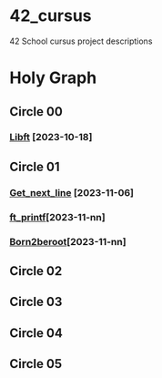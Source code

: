 # 42_cursus
42 School cursus project descriptions

# Holy Graph
## Circle 00

### [Libft](https://github.com/luismiguelcasadodiaz/libft) [2023-10-18]


## Circle 01
### [Get_next_line](https://github.com/luismiguelcasadodiaz/get_next_line) [2023-11-06]
### [ft_printf](https://github.com/luismiguelcasadodiaz/ft_printf)[2023-11-nn]
### [Born2beroot]()[2023-11-nn]

## Circle 02

## Circle 03

## Circle 04

## Circle 05

